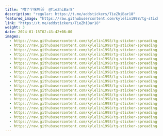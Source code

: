 ```yaml
---
title: "喵了个咪鸭🐱  @TieZhiBar8"
description: "regular: https://t.me/addstickers/TieZhiBar18"
featured_image: "https://raw.githubusercontent.com/kylelin1998/tg-sticker-spreading-worldwide-images/main/img/3a4b2f42-2d8f-4ddd-8d72-080a03a6ccf0.jpg"
link: "https://t.me/addstickers/TieZhiBar18"
weight: 3
date: 2024-01-15T02:43:42+08:00
images:
  - https://raw.githubusercontent.com/kylelin1998/tg-sticker-spreading-worldwide-images/main/img/3a4b2f42-2d8f-4ddd-8d72-080a03a6ccf0.jpg
  - https://raw.githubusercontent.com/kylelin1998/tg-sticker-spreading-worldwide-images/main/img/d440d21b-fe5a-41bf-81cf-bd1318d9737c.jpg
  - https://raw.githubusercontent.com/kylelin1998/tg-sticker-spreading-worldwide-images/main/img/710614b4-9000-417d-89d5-cccfbae1e6b9.jpg
  - https://raw.githubusercontent.com/kylelin1998/tg-sticker-spreading-worldwide-images/main/img/582173f4-193e-4d1d-8c3d-06a2c58d1008.jpg
  - https://raw.githubusercontent.com/kylelin1998/tg-sticker-spreading-worldwide-images/main/img/77d31a09-d4b1-4330-a562-a6aaf2f84cf6.jpg
  - https://raw.githubusercontent.com/kylelin1998/tg-sticker-spreading-worldwide-images/main/img/91b42546-50cc-4fbc-aaa5-94c5358047b1.jpg
  - https://raw.githubusercontent.com/kylelin1998/tg-sticker-spreading-worldwide-images/main/img/73cae7f2-b337-46aa-b6ee-1205d224b249.jpg
  - https://raw.githubusercontent.com/kylelin1998/tg-sticker-spreading-worldwide-images/main/img/d673e741-cd34-4ec4-a02d-20d226b47775.jpg
  - https://raw.githubusercontent.com/kylelin1998/tg-sticker-spreading-worldwide-images/main/img/0ff0d587-81c1-4287-b83f-a65593cf72d2.jpg
  - https://raw.githubusercontent.com/kylelin1998/tg-sticker-spreading-worldwide-images/main/img/bebcc07d-aa3c-4660-ab4d-b64fc1d560cc.jpg
  - https://raw.githubusercontent.com/kylelin1998/tg-sticker-spreading-worldwide-images/main/img/c73eefbb-a533-4461-8562-6674843e95bc.jpg
  - https://raw.githubusercontent.com/kylelin1998/tg-sticker-spreading-worldwide-images/main/img/230c78c2-8d10-4fa6-a6e7-6a36f3980fec.jpg
  - https://raw.githubusercontent.com/kylelin1998/tg-sticker-spreading-worldwide-images/main/img/c9b04f1d-bb4a-4407-837e-230542cae70f.jpg
  - https://raw.githubusercontent.com/kylelin1998/tg-sticker-spreading-worldwide-images/main/img/fdab4ac4-118f-457d-a0d5-739b60fb2b98.jpg
  - https://raw.githubusercontent.com/kylelin1998/tg-sticker-spreading-worldwide-images/main/img/b7ed5e17-1c2f-4783-8fc7-6f0633c89400.jpg
  - https://raw.githubusercontent.com/kylelin1998/tg-sticker-spreading-worldwide-images/main/img/60edccab-62dc-4fd9-9580-2e2d6885e93a.jpg
  - https://raw.githubusercontent.com/kylelin1998/tg-sticker-spreading-worldwide-images/main/img/704119e4-d253-4a7f-9b64-430c0969688d.jpg
  - https://raw.githubusercontent.com/kylelin1998/tg-sticker-spreading-worldwide-images/main/img/23d343c4-8ff4-4b90-a9bc-1043914b6821.jpg
  - https://raw.githubusercontent.com/kylelin1998/tg-sticker-spreading-worldwide-images/main/img/cac12a38-844b-4240-b365-fd52d46eba5b.jpg
  - https://raw.githubusercontent.com/kylelin1998/tg-sticker-spreading-worldwide-images/main/img/e9c2b367-5886-48fa-8634-e40d2b1911f4.jpg
---
```

